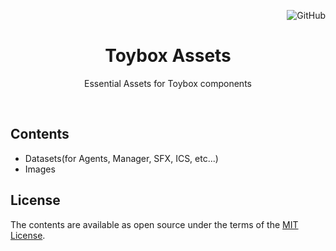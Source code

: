 <p align="right">
<img alt="GitHub" src="https://img.shields.io/github/license/project-toybox/toybox-assets">
</p>

<p align="center">
    <img src="https://raw.githubusercontent.com/project-toybox/toybox-assets/main/images/toybox-icon.png" width="100px" height="100px">
    <h1 align="center">Toybox Assets</h1>
    <p align="center">Essential Assets for Toybox components</p>
    <br>
</p>

## Contents
 * Datasets(for Agents, Manager, SFX, ICS, etc...)
 * Images

## License
The contents are available as open source under the terms of the [MIT License](http://opensource.org/licenses/MIT).
